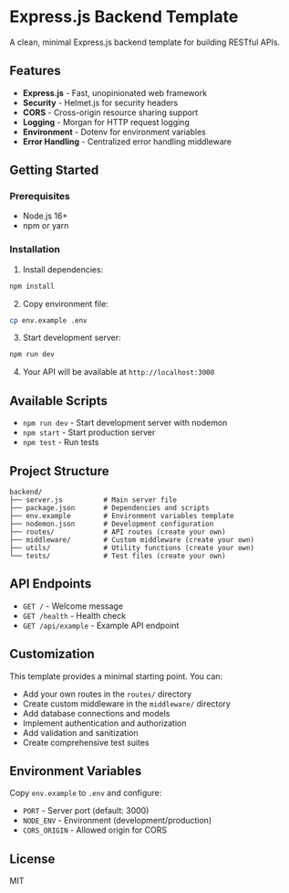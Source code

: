 # Express.js Backend Template

A clean, minimal Express.js backend template for building RESTful APIs.

## Features

- **Express.js** - Fast, unopinionated web framework
- **Security** - Helmet.js for security headers
- **CORS** - Cross-origin resource sharing support
- **Logging** - Morgan for HTTP request logging
- **Environment** - Dotenv for environment variables
- **Error Handling** - Centralized error handling middleware

## Getting Started

### Prerequisites

- Node.js 16+
- npm or yarn

### Installation

1. Install dependencies:
```bash
npm install
```

2. Copy environment file:
```bash
cp env.example .env
```

3. Start development server:
```bash
npm run dev
```

4. Your API will be available at `http://localhost:3000`

## Available Scripts

- `npm run dev` - Start development server with nodemon
- `npm start` - Start production server
- `npm test` - Run tests

## Project Structure

```
backend/
├── server.js          # Main server file
├── package.json       # Dependencies and scripts
├── env.example        # Environment variables template
├── nodemon.json       # Development configuration
├── routes/            # API routes (create your own)
├── middleware/        # Custom middleware (create your own)
├── utils/             # Utility functions (create your own)
└── tests/             # Test files (create your own)
```

## API Endpoints

- `GET /` - Welcome message
- `GET /health` - Health check
- `GET /api/example` - Example API endpoint

## Customization

This template provides a minimal starting point. You can:

- Add your own routes in the `routes/` directory
- Create custom middleware in the `middleware/` directory
- Add database connections and models
- Implement authentication and authorization
- Add validation and sanitization
- Create comprehensive test suites

## Environment Variables

Copy `env.example` to `.env` and configure:

- `PORT` - Server port (default: 3000)
- `NODE_ENV` - Environment (development/production)
- `CORS_ORIGIN` - Allowed origin for CORS

## License

MIT
